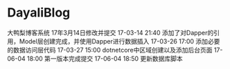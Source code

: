 ﻿# DayaliBlog
大鸭梨博客系统 17年3月14日修改并提交
17-03-14 21:40 添加了对Dapper的引用，Model层创建完成，并使用Dapper进行数据插入
17-03-26 17:00 添加必要的数据访问层代码
17-03-27 15:00 dotnetcore中区域创建以及添加后台页面
17-06-04 18:00 第一版本完成提交
17-06-04 18:50 更新数据库脚本 
